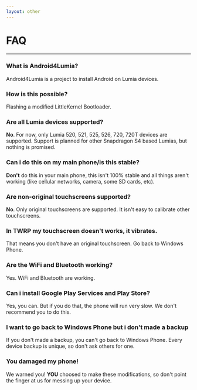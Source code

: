 ```yaml
---
layout: other
---
```


# **FAQ**
___________________________________________

### What is Android4Lumia?

Android4Lumia is a project to install Android on Lumia devices.

### How is this possible?

Flashing a modified LittleKernel Bootloader.

### Are all Lumia devices supported?

**No**. For now, only Lumia 520, 521, 525, 526, 720, 720T devices are supported. Support is planned for other Snapdragon S4 based Lumias,
but nothing is promised.

### Can i do this on my main phone/is this stable?

**Don't** do this in your main phone, this isn't 100% stable and all things aren't working (like cellular networks, camera, some SD cards, etc).

### Are non-original touchscreens supported?

**No**. Only original touchscreens are supported. It isn't easy to calibrate other touchscreens.

### In TWRP my touchscreen doesn't works, it vibrates.

That means you don't have an original touchscreen. Go back to Windows Phone.

### Are the WiFi and Bluetooth working?

Yes. WiFi and Bluetooth are working.

### Can i install Google Play Services and Play Store?

Yes, you can. But if you do that, the phone will run very slow. We don't recommend you to do this.

### I want to go back to Windows Phone but i don't made a backup

If you don't made a backup, you can't go back to Windows Phone. Every device backup is unique, so don't ask others for one.

### You damaged my phone!

We warned you! **YOU** choosed to make these modifications, so don't point the finger at us for messing up your device.
